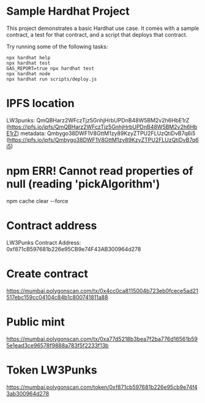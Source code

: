 # Sample Hardhat Project

This project demonstrates a basic Hardhat use case. It comes with a sample contract, a test for that contract, and a script that deploys that contract.

Try running some of the following tasks:

```shell
npx hardhat help
npx hardhat test
GAS_REPORT=true npx hardhat test
npx hardhat node
npx hardhat run scripts/deploy.js
```

# IPFS location
LW3punks: QmQBHarz2WFczTjz5GnhjHrbUPDnB48W5BM2v2h6HbE1rZ (https://ipfs.io/ipfs/QmQBHarz2WFczTjz5GnhjHrbUPDnB48W5BM2v2h6HbE1rZ)
metadata: Qmbygo38DWF1V8GttM1zy89KzyZTPU2FLUzQtiDvB7q6i5 (https://ipfs.io/ipfs/Qmbygo38DWF1V8GttM1zy89KzyZTPU2FLUzQtiDvB7q6i5)

# npm ERR! Cannot read properties of null (reading 'pickAlgorithm')
npm cache clear --force

# Contract address
LW3Punks Contract Address: 0xf871cB597681b226e95CB9e74F43AB300964d278
# Create contract
https://mumbai.polygonscan.com/tx/0x4cc0ca8115004b723eb0fcece5ad21517ebc159cc04104c84b1c800741811a88

# Public mint
https://mumbai.polygonscan.com/tx/0xa77d5218b3bea7f2ba776d16561b595e1ead3ce96578f9888a783f5f2233f13b

# Token LW3Punks
https://mumbai.polygonscan.com/token/0xf871cb597681b226e95cb9e74f43ab300964d278


